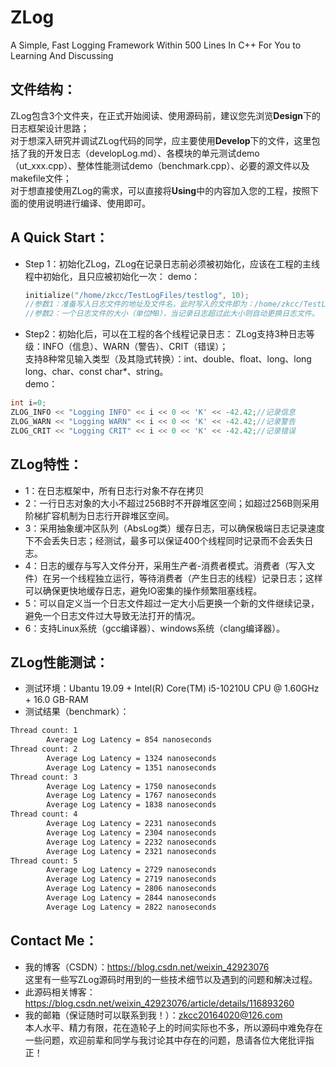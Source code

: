 # ZLog
A Simple, Fast Logging Framework Within 500 Lines In C++ For You to Learning And Discussing  
## 文件结构：  
ZLog包含3个文件夹，在正式开始阅读、使用源码前，建议您先浏览**Design**下的日志框架设计思路；  
对于想深入研究并调试ZLog代码的同学，应主要使用**Develop**下的文件，这里包括了我的开发日志（developLog.md）、各模块的单元测试demo（ut_xxx.cpp）、整体性能测试demo（benchmark.cpp）、必要的源文件以及makefile文件；  
对于想直接使用ZLog的需求，可以直接将**Using**中的内容加入您的工程，按照下面的使用说明进行编译、使用即可。  
## A Quick Start：  
* Step 1：初始化ZLog，ZLog在记录日志前必须被初始化，应该在工程的主线程中初始化，且只应被初始化一次：
    demo：
    ```C++
    initialize("/home/zkcc/TestLogFiles/testlog", 10);
    //参数1：准备写入日志文件的地址及文件名，此时写入的文件即为：/home/zkcc/TestLogFiles/testlog1.txt
    //参数2：一个日志文件的大小（单位MB），当记录日志超过此大小则自动更换日志文件。
    ```  
* Step2：初始化后，可以在工程的各个线程记录日志：
ZLog支持3种日志等级：INFO（信息）、WARN（警告）、CRIT（错误）；  
支持8种常见输入类型（及其隐式转换）：int、double、float、long、long long、char、const char*、string。  
demo：
```C++
int i=0;
ZLOG_INFO << "Logging INFO" << i << 0 << 'K' << -42.42;//记录信息
ZLOG_WARN << "Logging WARN" << i << 0 << 'K' << -42.42;//记录警告
ZLOG_CRIT << "Logging CRIT" << i << 0 << 'K' << -42.42;//记录错误
```  
## ZLog特性：  
* 1：在日志框架中，所有日志行对象不存在拷贝
* 2：一行日志对象的大小不超过256B时不开辟堆区空间；如超过256B则采用阶梯扩容机制为日志行开辟堆区空间。
* 3：采用抽象缓冲区队列（AbsLog类）缓存日志，可以确保极端日志记录速度下不会丢失日志；经测试，最多可以保证400个线程同时记录而不会丢失日志。  
* 4：日志的缓存与写入文件分开，采用生产者-消费者模式。消费者（写入文件）在另一个线程独立运行，等待消费者（产生日志的线程）记录日志；这样可以确保更快地缓存日志，避免IO密集的操作频繁阻塞线程。
* 5：可以自定义当一个日志文件超过一定大小后更换一个新的文件继续记录，避免一个日志文件过大导致无法打开的情况。
* 6：支持Linux系统（gcc编译器）、windows系统（clang编译器）。  
## ZLog性能测试：
* 测试环境：Ubantu 19.09 + Intel(R) Core(TM) i5-10210U CPU @ 1.60GHz  + 16.0 GB-RAM 
* 测试结果（benchmark）：
```txt
Thread count: 1
        Average Log Latency = 854 nanoseconds
Thread count: 2
        Average Log Latency = 1324 nanoseconds
        Average Log Latency = 1351 nanoseconds
Thread count: 3
        Average Log Latency = 1750 nanoseconds
        Average Log Latency = 1767 nanoseconds
        Average Log Latency = 1838 nanoseconds
Thread count: 4
        Average Log Latency = 2231 nanoseconds
        Average Log Latency = 2304 nanoseconds
        Average Log Latency = 2232 nanoseconds
        Average Log Latency = 2321 nanoseconds
Thread count: 5
        Average Log Latency = 2729 nanoseconds
        Average Log Latency = 2719 nanoseconds
        Average Log Latency = 2806 nanoseconds
        Average Log Latency = 2844 nanoseconds
        Average Log Latency = 2822 nanoseconds
```  
## Contact Me：
* 我的博客（CSDN）：https://blog.csdn.net/weixin_42923076  
这里有一些写ZLog源码时用到的一些技术细节以及遇到的问题和解决过程。
* 此源码相关博客：https://blog.csdn.net/weixin_42923076/article/details/116893260
* 我的邮箱（保证随时可以联系到我！）：zkcc20164020@126.com  
本人水平、精力有限，花在造轮子上的时间实际也不多，所以源码中难免存在一些问题，欢迎前辈和同学与我讨论其中存在的问题，恳请各位大佬批评指正！
